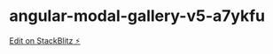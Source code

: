 # angular-modal-gallery-v5-a7ykfu

[Edit on StackBlitz ⚡️](https://stackblitz.com/edit/angular-modal-gallery-v5-a7ykfu)